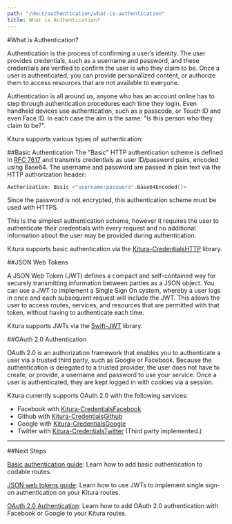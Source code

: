 ```yaml
---
path: "/docs/authentication/what-is-authentication"
title: What is Authentication?
---
```


#What is Authentication?

Authentication is the process of confirming a user’s identity. The user provides credentials, such as a username and password, and these credentials are verified to confirm the user is who they claim to be. Once a user is authenticated, you can provide personalized content, or authorize them to access resources that are not available to everyone.

Authentication is all around us, anyone who has an account online has to step through authentication procedures each time they login. Even handheld devices use authentication, such as a passcode, or Touch ID and even Face ID. In each case the aim is the same: "Is this person who they claim to be?".

Kitura supports various types of authentication:

##Basic Authentication
The "Basic" HTTP authentication scheme is defined in [RFC 7617](https://tools.ietf.org/html/rfc7617) and transmits credentials as user ID/password pairs, encoded using Base64. The username and password are passed in plain text via the HTTP authorization header:

```swift
Authorization: Basic <"username:password".Base64Encoded()>
```

Since the password is not encrypted, this authentication scheme must be used with HTTPS.

This is the simplest authentication scheme, however it requires the user to authenticate their credentials with every request and no additional information about the user may be provided during authentication.

Kitura supports basic authentication via the [Kitura-CredentialsHTTP](https://github.com/IBM-Swift/Kitura-CredentialsHTTP) library.


##JSON Web Tokens

A JSON Web Token (JWT) defines a compact and self-contained way for securely transmitting information between parties as a JSON object. You can use a JWT to implement a Single Sign On system, whereby a user logs in once and each subsequent request will include the JWT. This allows the user to access routes, services, and resources that are permitted with that token, without having to authenticate each time.

Kitura supports JWTs via the [Swift-JWT](Swift-JWT) library.

##OAuth 2.0 Authentication

OAuth 2.0 is an authorization framework that enables you to authenticate a user via a trusted third party, such as Google or Facebook. Because the authentication is delegated to a trusted provider, the user does not have to create, or provide, a username and password to use your service. Once a user is authenticated, they are kept logged in with cookies via a session.

Kitura currently supports OAuth 2.0 with the following services:

- Facebook with [Kitura-CredentialsFacebook](https://github.com/IBM-Swift/Kitura-CredentialsFacebook)
- Github with [Kitura-CredentialsGithub](https://github.com/IBM-Swift/Kitura-CredentialsGitHub)
- Google with [Kitura-CredentialsGoogle](https://github.com/IBM-Swift/Kitura-CredentialsGoogle)
- Twitter with [Kitura-CredentialsTwitter](Kitura-CredentialsTwitter) (Third party implemented.)

---

##Next Steps

[Basic authentication guide](./basic-authentication): Learn how to add basic authentication to codable routes.

[JSON web tokens guide](./jwt): Learn how to use JWTs to implement single sign-on authentication on your Kitura routes.

[OAuth 2.0 Authentication](./oauth2): Learn how to add OAuth 2.0 authentication with Facebook or Google to your Kitura routes.
